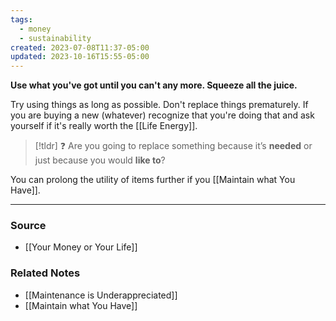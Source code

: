 ```yaml
---
tags:
  - money
  - sustainability
created: 2023-07-08T11:37-05:00
updated: 2023-10-16T15:55-05:00
---
```

**Use what you've got until you can't any more. Squeeze all the juice.**

Try using things as long as possible. Don't replace things prematurely. If you are buying a new (whatever) recognize that you're doing that and ask yourself if it's really worth the [[Life Energy]].

> [!tldr] ❓ Are you going to replace something because it’s **needed** or just because you would **like to**?

You can prolong the utility of items further if you [[Maintain what You Have]].

---

### Source
- [[Your Money or Your Life]]

### Related Notes
- [[Maintenance is Underappreciated]] 
- [[Maintain what You Have]]